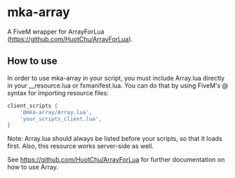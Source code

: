 # mka-array
A FiveM wrapper for ArrayForLua (https://github.com/HuotChu/ArrayForLua).

## How to use
In order to use mka-array in your script, you must include Array.lua directly in your __resource.lua or fxmanifest.lua. You can do that by using FiveM's @ syntax for importing resource files:
```lua
client_scripts {
    '@mka-array/Array.lua',
    'your_scripts_client.lua',
}
```
Note: Array.lua should always be listed before your scripts, so that it loads first. Also, this resource works server-side as well.

See https://github.com/HuotChu/ArrayForLua for further documentation on how to use Array.

